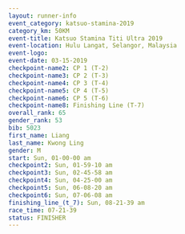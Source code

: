 ```yaml
---
layout: runner-info 
event_category: katsuo-stamina-2019 
category_km: 50KM 
event-title: Katsuo Stamina Titi Ultra 2019 
event-location: Hulu Langat, Selangor, Malaysia 
event-logo: 
event-date: 03-15-2019 
checkpoint-name2: CP 1 (T-2) 
checkpoint-name3: CP 2 (T-3) 
checkpoint-name4: CP 3 (T-4) 
checkpoint-name5: CP 4 (T-5) 
checkpoint-name6: CP 5 (T-6) 
checkpoint-name8: Finishing Line (T-7) 
overall_rank: 65
gender_rank: 53
bib: 5023
first_name: Liang
last_name: Kwong Ling
gender: M
start: Sun, 01-00-00 am
checkpoint2: Sun, 01-59-10 am
checkpoint3: Sun, 02-45-58 am
checkpoint4: Sun, 04-25-00 am
checkpoint5: Sun, 06-08-20 am
checkpoint6: Sun, 07-06-08 am
finishing_line_(t_7): Sun, 08-21-39 am
race_time: 07-21-39
status: FINISHER
---
```

